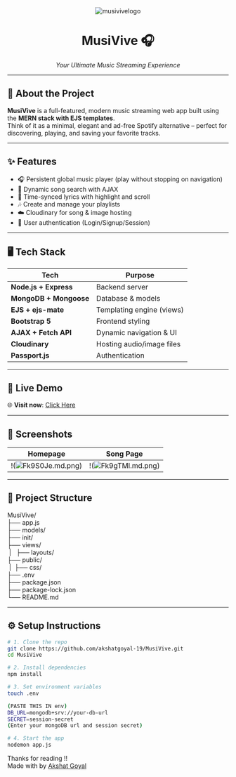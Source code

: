 <div align="center">
   <img src="https://i.ibb.co/Z6L6p0YY/musivivelogo.png" alt="musivivelogo" border="0">
  <h1>MusiVive 🎧</h1>
  <p><i>Your Ultimate Music Streaming Experience</i></p>
</div>

---

## 🎵 About the Project

**MusiVive** is a full-featured, modern music streaming web app built using the **MERN stack with EJS templates**.  
Think of it as a minimal, elegant and ad-free Spotify alternative – perfect for discovering, playing, and saving your favorite tracks.

---

## ✨ Features

- 🎧 Persistent global music player (play without stopping on navigation)
- 🔎 Dynamic song search with AJAX
- 🎼 Time-synced lyrics with highlight and scroll
- 🎶 Create and manage your playlists
- ☁️ Cloudinary for song & image hosting
- 🔐 User authentication (Login/Signup/Session)

---

## 🖥️ Tech Stack

| Tech             | Purpose                        |
|------------------|-------------------------------|
| **Node.js + Express** | Backend server              |
| **MongoDB + Mongoose** | Database & models          |
| **EJS + ejs-mate**     | Templating engine (views)  |
| **Bootstrap 5**        | Frontend styling           |
| **AJAX + Fetch API**   | Dynamic navigation & UI    |
| **Cloudinary**         | Hosting audio/image files  |
| **Passport.js**        | Authentication             |

---

## 🚀 Live Demo

🌐 **Visit now**: [Click Here ](https://musivive.onrender.com)

---

## 📸 Screenshots

| Homepage | Song Page |
|---------|-----------|
| !(<img src="https://iili.io/Fk9S0Je.md.png" alt="Fk9S0Je.md.png" border="0">)| !(<img src="https://iili.io/Fk9gTMl.md.png" alt="Fk9gTMl.md.png" border="0">) |

---

## 📂 Project Structure
MusiVive/<br>
├── app.js<br>
├── models/<br>
├── init/<br>
├── views/<br>
&nbsp;| &nbsp; ├── layouts/<br>
├── public/<br>
&nbsp;| &nbsp;├── css/<br>
├── .env<br>
├── package.json<br>
├── package-lock.json<br>
└── README.md

---

## ⚙️ Setup Instructions

```bash
# 1. Clone the repo
git clone https://github.com/akshatgoyal-19/MusiVive.git
cd MusiVive

# 2. Install dependencies
npm install

# 3. Set environment variables
touch .env

(PASTE THIS IN env)
DB_URL=mongodb+srv://your-db-url
SECRET=session-secret
(Enter your mongoDB url and session secret)

# 4. Start the app
nodemon app.js
```

Thanks for reading !!<br>
Made with by [Akshat Goyal](https://github.com/akshatgoyal-19)



